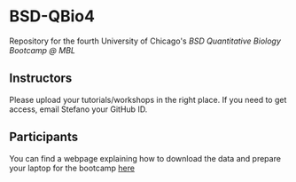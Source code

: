 # BSD-QBio4
Repository for the fourth University of Chicago's *BSD Quantitative Biology Bootcamp @ MBL*

## Instructors

Please upload your tutorials/workshops in the right place. If you need to get access, email Stefano your GitHub ID.

## Participants

You can find a webpage explaining how to download the data and prepare your laptop for the bootcamp [here](https://stefanoallesina.github.io/BSD-QBio4/)
